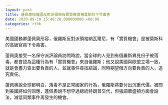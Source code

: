 ```yaml
---
layout: post
title: 蓬佩奧指俄國反對派領袖有實質機會被莫斯科下令毒害
date: 2020-09-10 15:48:28.000000000 +08:00
categories: rthk
---
```


美國國務卿蓬佩奧形容，俄羅斯反對派領袖納瓦爾尼，有「實質機會」是被莫斯科的高級官員下令毒害。

蓬佩奧接受一名保守派評論員訪問時說，當全球的人見到有俄羅斯異見份子被落毒，都會認為這種行為有「實質機會」來自俄羅斯；他又說美國與歐盟立場一致，就是會盡力查出要負責的人，並就事件尋找結論，同時期望俄方向要負責的人，追究責任。

蓬佩奧說全球都明白，落毒不是正常國家的行為，俄羅斯將要付出沉重代價。被問到美國將如何回應，蓬佩奧說不想早過總統特朗普交代，但強調華盛頓方面會設法，減低同類事件再發生的機會。
